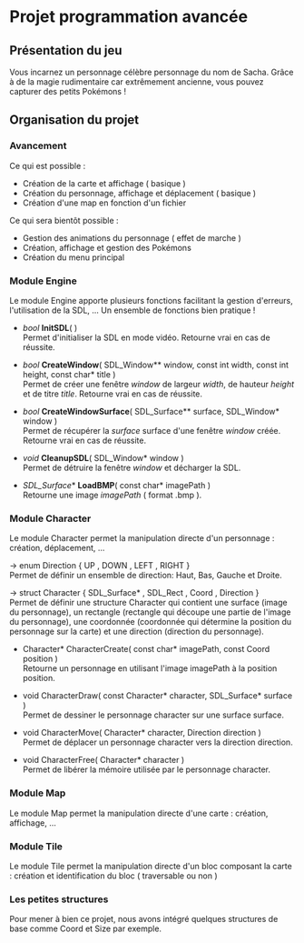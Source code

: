 # Projet programmation avancée

## Présentation du jeu
Vous incarnez un personnage célèbre personnage du nom de Sacha. Grâce à de la magie rudimentaire car extrêmement ancienne, vous pouvez capturer des petits Pokémons !
  
  
## Organisation du projet
  
### Avancement
Ce qui est possible :
 - Création de la carte et affichage ( basique )
 - Création du personnage, affichage et déplacement ( basique )
 - Création d'une map en fonction d'un fichier 

Ce qui sera bientôt possible :
 - Gestion des animations du personnage ( effet de marche )
 - Création, affichage et gestion des Pokémons
 - Création du menu principal
  

### Module Engine
Le module Engine apporte plusieurs fonctions facilitant la gestion d'erreurs, l'utilisation de la SDL, ... Un ensemble de fonctions bien pratique !
  
  - *bool* **InitSDL**( )  
    Permet d'initialiser la SDL en mode vidéo. Retourne vrai en cas de réussite.
    
  - *bool* **CreateWindow**( SDL_Window** window, const int width, const int height, const char* title )  
    Permet de créer une fenêtre *window* de largeur *width*, de hauteur *height* et de titre *title*. Retourne vrai en cas de réussite.
        
  - *bool* **CreateWindowSurface**( SDL_Surface** surface, SDL_Window* window )  
    Permet de récupérer la *surface* surface d'une fenêtre *window* créée. Retourne vrai en cas de réussite.
    
  - *void* **CleanupSDL**( SDL_Window* window )  
    Permet de détruire la fenêtre *window* et décharger la SDL.
    
  - *SDL_Surface** **LoadBMP**( const char* imagePath )  
    Retourne une image *imagePath* ( format .bmp ).
  
### Module Character
Le module Character permet la manipulation directe d'un personnage : création, déplacement, ... 

  -> enum Direction { UP , DOWN , LEFT , RIGHT }  
    Permet de définir un ensemble de direction: Haut, Bas, Gauche et Droite.
  
  -> struct Character { SDL_Surface* , SDL_Rect , Coord , Direction }  
    Permet de définir une structure Character qui contient une surface (image du personnage), un rectangle (rectangle qui découpe une partie de l'image du personnage), une coordonnée (coordonnée qui détermine la position du personnage sur la carte) et une direction (direction du personnage).

  - Character* CharacterCreate( const char* imagePath, const Coord position )  
    Retourne un personnage en utilisant l'image imagePath à la position position.
        
  - void CharacterDraw( const Character* character, SDL_Surface* surface )  
    Permet de dessiner le personnage character sur une surface surface.
        
  - void CharacterMove( Character* character, Direction direction )  
    Permet de déplacer un personnage character vers la direction direction.
    
  - void CharacterFree( Character* character )  
    Permet de libérer la mémoire utilisée par le personnage character.
  
### Module Map
Le module Map permet la manipulation directe d'une carte : création, affichage, ...
  
  
### Module Tile
Le module Tile permet la manipulation directe d'un bloc composant la carte : création et identification du bloc ( traversable ou non )
  
  
### Les petites structures
Pour mener à bien ce projet, nous avons intégré quelques structures de base comme Coord et Size par exemple.
